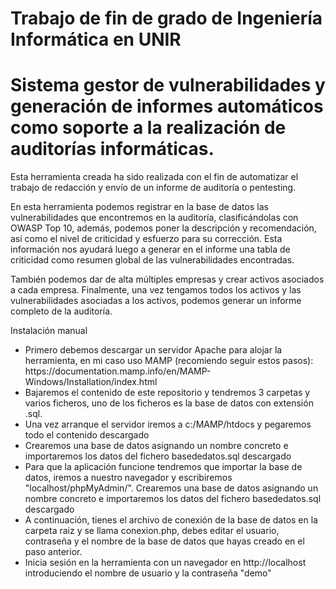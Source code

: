 ﻿# Trabajo de fin de grado de Ingeniería Informática en UNIR
# Sistema gestor de vulnerabilidades y generación de informes automáticos como soporte a la realización de auditorías informáticas.


Esta herramienta creada ha sido realizada con el fin de automatizar el trabajo de redacción y envío de un informe de auditoría o pentesting.

En esta herramienta podemos registrar en la base de datos las vulnerabilidades que encontremos en la auditoría, clasificándolas con OWASP Top 10, además, podemos poner la descripción y recomendación, así como el nivel de criticidad y esfuerzo para su corrección. Esta información nos ayudará luego a generar en el informe una tabla de criticidad como resumen global de las vulnerabilidades encontradas.

También podemos dar de alta múltiples empresas y crear activos asociados a cada empresa.
Finalmente, una vez tengamos todos los activos y las vulnerabilidades asociadas a los activos, podemos generar un informe completo de la auditoría.

Instalación manual
<ul>
<li>Primero debemos descargar un servidor Apache para alojar la herramienta, en mi caso uso MAMP (recomiendo seguir estos pasos): https://documentation.mamp.info/en/MAMP-Windows/Installation/index.html</li>
<li>Bajaremos el contenido de este repositorio y tendremos 3 carpetas y varios ficheros, uno de los ficheros es la base de datos con extensión .sql.</li>
<li>Una vez arranque el servidor iremos a c:/MAMP/htdocs y pegaremos todo el contenido descargado</li>
<li>Crearemos una base de datos asignando un nombre concreto e importaremos los datos del fichero basededatos.sql descargado</li>
<li>Para que la aplicación funcione tendremos que importar la base de datos, iremos a nuestro navegador y escribiremos "localhost/phpMyAdmin/". Crearemos una base de datos asignando un nombre concreto e importaremos los datos del fichero basededatos.sql descargado</li>
<li>A continuación, tienes el archivo de conexión de la base de datos en la carpeta raiz y se llama conexion.php, debes editar el usuario, contraseña y el nombre de la base de datos que hayas creado en el paso anterior.</li>
<li>Inicia sesión en la herramienta con un navegador en http://localhost introduciendo el nombre de usuario y la contraseña "demo"</li>
